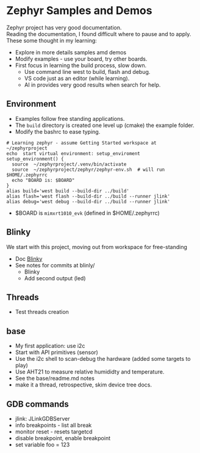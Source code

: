 # Zephyr Samples and Demos
Zephyr project has very good documentation.  
Reading the documentation, I found difficult where to pause and to apply.  
These some thought in my learning:
- Explore in more details samples amd demos
- Modify examples - use your board, try other boards.
- First focus in learning the build process, slow down.
  - Use command line west to build, flash and debug.
  - VS code just as an editor (while learning).
  - AI in provides very good results when search for help. 

## Environment
- Examples follow free standing applications. 
- The `build` directory is created one level up (cmake) the example folder.
- Modify the bashrc to ease typing.
```
# Learning zephyr - assume Getting Started workspace at ~/zephyrproject 
echo  start virtual environment: setup_enviroment  
setup_environment() {
  source  ~/zephyrproject/.venv/bin/activate
  source  ~/zephyrproject/zephyr/zephyr-env.sh  # will run $HOME/.zephyrrc
  echo "BOARD is: $BOARD"
}
alias build='west build --build-dir ../build'
alias flash='west flash --build-dir ../build --runner jlink'
alias debug='west debug --build-dir ../build --runner jlink'
```
- $BOARD is `mimxrt1010_evk` (defined in $HOME/.zephyrrc)

## Blinky
We start with this project, moving out from workspace for free-standing 
- Doc [Blinky](https://docs.zephyrproject.org/latest/samples/basic/blinky/README.html#blinky)
- See notes for commits at blinly/ 
  - Blinky
  - Add second output (led)

## Threads
- Test threads creation

## base
- My first application: use i2c 
- Start with API primitives (sensor)
- Use the i2c shell to scan-debug the hardware (added some targets to play)
- Use AHT21 to measure relative humididty and temperature.
- See the base/readme.md notes
- make it a thread, retrospective, skim device tree docs.

## GDB commands
- jlink: JLinkGDBServer
- info breakpoints - list all break
- monitor reset - resets targetcd
- disable breakpoint, enable breakpoint
- set variable foo = 123



